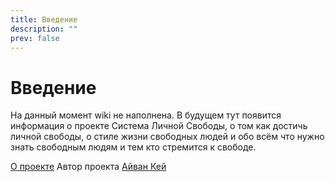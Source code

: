 ```yaml
---
title: Введение
description: ""
prev: false
---
```

# Введение

На данный момент wiki не наполнена. В будущем тут появится информация о проекте Система Личной Свободы, о том как достичь личной свободы, о стиле жизни свободных людей и обо всём что нужно знать свободным людям и тем кто стремится к свободе.

[О проекте](about)
Автор проекта [Айван Кей](ivan-k)
